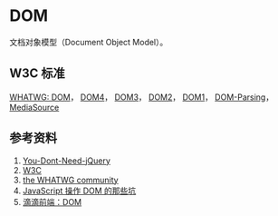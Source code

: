 # DOM
  
  文档对象模型（Document Object Model）。
  
## W3C 标准

  [WHATWG: DOM](https://dom.spec.whatwg.org/)，
  [DOM4](https://www.w3.org/TR/dom/)，
  [DOM3](https://www.w3.org/TR/DOM-Level-3-Core/)，
  [DOM2](https://www.w3.org/TR/DOM-Level-2-Core/)，
  [DOM1](https://www.w3.org/TR/REC-DOM-Level-1/)，
  [DOM-Parsing](https://w3c.github.io/DOM-Parsing/)，
  [MediaSource](https://www.w3.org/TR/2016/REC-media-source-20161117/)

## 参考资料

  1. [You-Dont-Need-jQuery](https://github.com/oneuijs/You-Dont-Need-jQuery)
  1. [W3C](https://www.w3.org/)
  1. [the WHATWG community](https://whatwg.org/)
  1. [JavaScript 操作 DOM 的那些坑](https://segmentfault.com/a/1190000002650240)
  1. [滴滴前端：DOM](https://defed.github.io/categories/DOM/)
